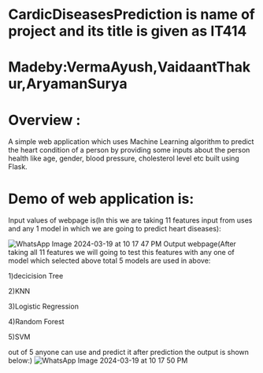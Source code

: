 # CardicDiseasesPrediction is name of project and its title is given as IT414
# Madeby:VermaAyush,VaidaantThakur,AryamanSurya
# Overview :
A simple web application which uses Machine Learning algorithm to predict the heart condition of a person by providing some inputs about the person health like age, gender, blood pressure, cholesterol level etc built using Flask.
# Demo of web application is:
Input values of webpage is(In this we are taking 11 features input from uses and any 1 model in which we are going to predict heart diseases):

![WhatsApp Image 2024-03-19 at 10 17 47 PM](https://github.com/VermaAyush2k4/CardicDiseasesPrediction/assets/117018341/c4423bd3-4e21-4311-a9d6-ba6661a43db3)
Output webpage(After taking all 11 features we will going to test this features with any one of model which selected above total 5 models are used in above:

1)decicision Tree

2)KNN

3)Logistic Regression

4)Random Forest

5)SVM

out of 5 anyone can use and predict it after prediction the output is shown below:)
![WhatsApp Image 2024-03-19 at 10 17 50 PM](https://github.com/VermaAyush2k4/CardicDiseasesPrediction/assets/117018341/087c0cb9-c469-46c8-8db4-890414c0a635)
